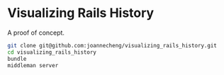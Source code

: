 Visualizing Rails History
=========================

A proof of concept.

```sh
git clone git@github.com:joannecheng/visualizing_rails_history.git
cd visualizing_rails_history
bundle
middleman server
```

